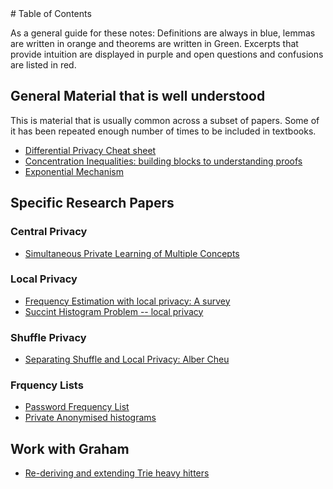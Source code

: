 <div class=container>
# Table of Contents

As a general guide for these notes: Definitions are always in blue,
lemmas are written in orange and theorems are written in
Green. Excerpts that provide intuition are displayed in purple and
open questions and confusions are listed in red.

## General Material that is well understood

This is material that is usually common across a subset of
papers. Some of it has been repeated enough number of times to be
included in textbooks.

* [Differential Privacy Cheat sheet](Definitions/)
* [Concentration Inequalities: building blocks to understanding proofs](ConcentrationInequalities/)
* [Exponential Mechanism](ExponentialMechanism/)

## Specific Research Papers

### Central Privacy

* [Simultaneous Private Learning of Multiple Concepts](LearningMultiConcepts/)

### Local Privacy 

* [Frequency Estimation with  local privacy: A survey](FrequencyEstimationSurvey/index.html)
* [Succint Histogram Problem -- local privacy](SuccintHist-Bassily/index.html)

### Shuffle Privacy 
* [Separating Shuffle and Local Privacy: Alber Cheu](ShufflePrivacy/index.html)

### Frquency Lists 
* [Password Frequency List]()
* [Private Anonymised histograms]()

## Work with Graham

* [Re-deriving and extending Trie heavy hitters]()

<div class=container>
